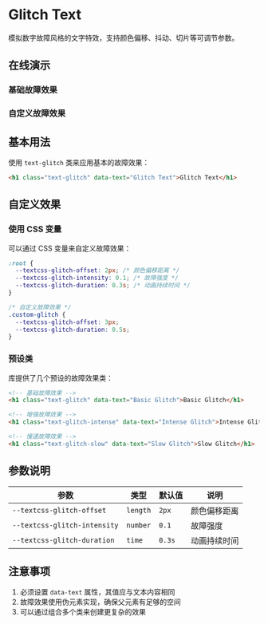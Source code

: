 # Glitch Text

模拟数字故障风格的文字特效，支持颜色偏移、抖动、切片等可调节参数。

## 在线演示

### 基础故障效果

<demo html="../../demos/glitch-text/basic.html" />

### 自定义故障效果

<demo html="../../demos/glitch-text/custom.html" />

## 基本用法

使用 `text-glitch` 类来应用基本的故障效果：

```html
<h1 class="text-glitch" data-text="Glitch Text">Glitch Text</h1>
```

## 自定义效果

### 使用 CSS 变量

可以通过 CSS 变量来自定义故障效果：

```css
:root {
  --textcss-glitch-offset: 2px; /* 颜色偏移距离 */
  --textcss-glitch-intensity: 0.1; /* 故障强度 */
  --textcss-glitch-duration: 0.3s; /* 动画持续时间 */
}

/* 自定义故障效果 */
.custom-glitch {
  --textcss-glitch-offset: 3px;
  --textcss-glitch-duration: 0.5s;
}
```

### 预设类

库提供了几个预设的故障效果类：

```html
<!-- 基础故障效果 -->
<h1 class="text-glitch" data-text="Basic Glitch">Basic Glitch</h1>

<!-- 增强故障效果 -->
<h1 class="text-glitch-intense" data-text="Intense Glitch">Intense Glitch</h1>

<!-- 慢速故障效果 -->
<h1 class="text-glitch-slow" data-text="Slow Glitch">Slow Glitch</h1>
```

## 参数说明

| 参数 | 类型 | 默认值 | 说明 |
|------|------|--------|------|
| `--textcss-glitch-offset` | `length` | `2px` | 颜色偏移距离 |
| `--textcss-glitch-intensity` | `number` | `0.1` | 故障强度 |
| `--textcss-glitch-duration` | `time` | `0.3s` | 动画持续时间 |

## 注意事项

1. 必须设置 `data-text` 属性，其值应与文本内容相同
2. 故障效果使用伪元素实现，确保父元素有足够的空间
3. 可以通过组合多个类来创建更复杂的效果
